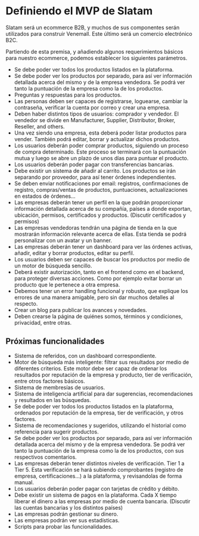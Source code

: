 # Definiendo el MVP de Slatam
Slatam será un ecommerce B2B, y muchos de sus componentes serán utilizados para construir Venemall. Este último será un comercio electrónico B2C.

Partiendo de esta premisa, y añadiendo algunos requerimientos básicos para nuestro ecommerce, podemos establecer los siguientes parámetros.

- Se debe poder ver todos los productos listados en la plataforma.
- Se debe poder ver los productos por separado, para así ver información detallada acerca del mismo y de la empresa vendedora. Se podrá ver tanto la puntuación de la empresa como la de los productos.
- Preguntas y respuestas para los productos.
- Las personas deben ser capaces de registrarse, loguearse, cambiar la contraseña, verificar la cuenta por correo y crear una empresa.
- Deben haber distintos tipos de usuarios: comprador y vendedor. El vendedor se divide en Manufacturer, Supplier, Distributor, Broker, Reseller, and others.
- Una vez siendo una empresa, esta deberá poder listar productos para vender. También podrá editar, borrar y actualizar dichos productos.
- Los usuarios deberán poder comprar productos, siguiendo un proceso de compra determinado. Este proceso se terminará con la puntuación mutua y luego se abre un plazo de unos días para puntuar el producto.
- Los usuarios deberán poder pagar con transferencias bancarias.
- Debe existir un sistema de añadir al carrito. Los productos se irán separando por proveedor, para así tener órdenes independientes.
- Se deben enviar notificaciones por email: registros, confirmaciones de registro, compras/ventas de productos, puntuaciones, actualizaciones en estados de órdenes...
- Las empresas deberán tener un perfil en la que podrán proporcionar información detallada acerca de su compañía, países a donde exportan, ubicación, permisos, certificados y productos. (Discutir certificados y permisos)
- Las empresas vendedoras tendrán una página de tienda en la que mostrarán información relevante acerca de ellas. Esta tienda se podrá personalizar con un avatar y un banner.
- Las empresas deberán tener un dashboard para ver las órdenes activas, añadir, editar y borrar productos, editar su perfil.
- Los usuarios deben ser capaces de buscar los productos por medio de un motor de búsqueda sencillo.
- Deberá existir autorización, tanto en el frontend como en el backend, para proteger diversas acciones. Como por ejemplo evitar borrar un producto que le pertenece a otra empresa.
- Debemos tener un error handling funcional y robusto, que explique los errores de una manera amigable, pero sin dar muchos detalles al respecto.
- Crear un blog para publicar los avances y novedades.
- Deben crearse la página de quiénes somos, términos y condiciones, privacidad, entre otras.


## Próximas funcionalidades

- Sistema de referidos, con un dashboard correspondiente.
- Motor de búsqueda más inteligente: filtrar sus resultados por medio de diferentes criterios. Este motor debe ser capaz de ordenar los resultados por reputación de la empresa y producto, tier de verificación, entre otros factores básicos.
- Sistema de membresías de usuarios.
- Sistema de inteligencia artificial para dar sugerencias, recomendaciones y resultados en las búsquedas.
- Se debe poder ver todos los productos listados en la plataforma, ordenados por reputación de la empresa, tier de verificación, y otros factores.
- Sistema de recomendaciones y sugeridos, utilizando el historial como referencia para sugerir productos.
- Se debe poder ver los productos por separado, para así ver información detallada acerca del mismo y de la empresa vendedora. Se podrá ver tanto la puntuación de la empresa como la de los productos, con sus respectivos comentarios.
- Las empresas deberán tener distintos niveles de verificación. Tier 1 a Tier 5. Esta verificación se hará subiendo comprobantes (registro de empresa, certificaciones…) a la plataforma, y revisandolas de forma manual.
- Los usuarios deberán poder pagar con tarjetas de crédito y débito.
- Debe existir un sistema de pagos en la plataforma. Cada X tiempo liberar el dinero a las empresas por medio de cuenta bancaria. (Discutir las cuentas bancarias y los distintos países)
- Las empresas podrán gestionar su dinero.
- Las empresas podrán ver sus estadísticas.
- Scripts para probar las funcionalidades.
